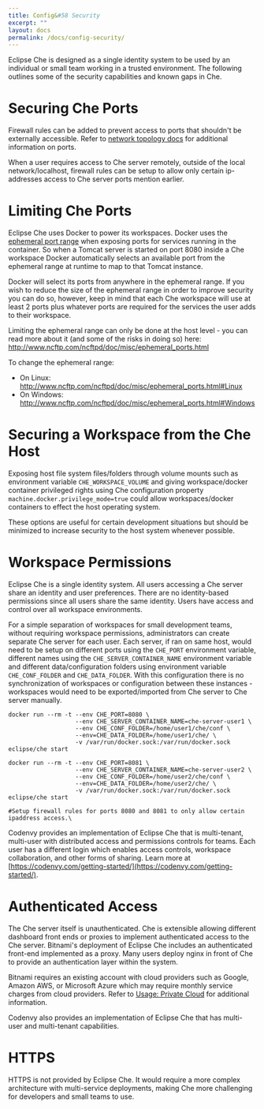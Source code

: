 ```yaml
---
title: Config&#58 Security
excerpt: ""
layout: docs
permalink: /docs/config-security/
---
```

Eclipse Che is designed as a single identity system to be used by an individual or small team working in a trusted environment. The following outlines some of the security capabilities and known gaps in Che.

# Securing Che Ports  
Firewall rules can be added to prevent access to ports that shouldn't be externally accessible. Refer to [network topology docs](https://eclipse-che.readme.io/docs/networking#topology) for additional information on ports.

When a user requires access to Che server remotely, outside of the local network/localhost, firewall rules can be setup to allow only certain ip-addresses access to Che server ports mention earlier.
# Limiting Che Ports  
Eclipse Che uses Docker to power its workspaces. Docker uses the [ephemeral port range](https://en.wikipedia.org/wiki/Ephemeral_port) when exposing ports for services running in the container. So when a Tomcat server is started on port 8080 inside a Che workspace Docker automatically selects an available port from the ephemeral range at runtime to map to that Tomcat instance.

Docker will select its ports from anywhere in the ephemeral range. If you wish to reduce the size of the ephemeral range in order to improve security you can do so, however, keep in mind that each Che workspace will use at least 2 ports plus whatever ports are required for the services the user adds to their workspace.

Limiting the ephemeral range can only be done at the host level - you can read more about it (and some of the risks in doing so) here: http://www.ncftp.com/ncftpd/doc/misc/ephemeral_ports.html

To change the ephemeral range:
  * On Linux: http://www.ncftp.com/ncftpd/doc/misc/ephemeral_ports.html#Linux
  * On Windows: http://www.ncftp.com/ncftpd/doc/misc/ephemeral_ports.html#Windows
# Securing a Workspace from the Che Host  
Exposing host file system files/folders through volume mounts such as environment variable `CHE_WORKSPACE_VOLUME` and giving workspace/docker container privileged rights using Che configuration property `machine.docker.privilege_mode=true` could allow workspaces/docker containers to effect the host operating system.

These options are useful for certain development situations but should be minimized to increase security to the host system whenever possible.
# Workspace Permissions  
Eclipse Che is a single identity system. All users accessing a Che server share an identity and user preferences. There are no identity-based permissions since all users share the same identity.  Users have access and control over all workspace environments.

For a simple separation of workspaces for small development teams, without requiring workspace permissions, administrators can create separate Che server for each user. Each server, if ran on same host, would need to be setup on different ports using the `CHE_PORT` environment variable, different names using the  `CHE_SERVER_CONTAINER_NAME` environment variable and different data/configuration folders using environment variable `CHE_CONF_FOLDER` and `CHE_DATA_FOLDER`.  With this configuration there is no synchronization of workspaces or configuration between these instances - workspaces would need to be exported/imported from Che server to Che server manually.
```shell  
docker run --rm -t --env CHE_PORT=8080 \
                   --env CHE_SERVER_CONTAINER_NAME=che-server-user1 \
                   --env CHE_CONF_FOLDER=/home/user1/che/conf \
                   --env=CHE_DATA_FOLDER=/home/user1/che/ \
                   -v /var/run/docker.sock:/var/run/docker.sock eclipse/che start

docker run --rm -t --env CHE_PORT=8081 \
                   --env CHE_SERVER_CONTAINER_NAME=che-server-user2 \
                   --env CHE_CONF_FOLDER=/home/user2/che/conf \
                   --env=CHE_DATA_FOLDER=/home/user2/che/ \
                   -v /var/run/docker.sock:/var/run/docker.sock eclipse/che start

#Setup firewall rules for ports 8080 and 8081 to only allow certain ipaddress access.\
```
Codenvy provides an implementation of Eclipse Che that is multi-tenant, multi-user with distributed access and permissions controls for teams. Each user has a different login which enables access controls, workspace collaboration, and other forms of sharing. Learn more at [https://codenvy.com/getting-started/](https://codenvy.com/getting-started/).
# Authenticated Access  
The Che server itself is unauthenticated. Che is extensible allowing different dashboard front ends or proxies to implement authenticated access to the Che server. Bitnami's deployment of Eclipse Che includes an authenticated front-end implemented as a proxy. Many users deploy nginx in front of Che to provide an authentication layer within the system.

Bitnami requires an existing account with cloud providers such as Google, Amazon AWS, or Microsoft Azure which may require monthly service charges from cloud providers.  Refer to [Usage: Private Cloud](doc:usage-bitnami) for additional information.

Codenvy also provides an implementation of Eclipse Che that has multi-user and multi-tenant capabilities.
# HTTPS  
HTTPS is not provided by Eclipse Che. It would require a more complex architecture with multi-service deployments, making Che more challenging for developers and small teams to use.
